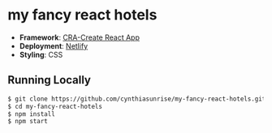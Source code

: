 # my fancy react hotels

- **Framework**: [CRA-Create React App](https://create-react-app.dev/)
- **Deployment**: [Netlify](https://www.netlify.com/)
- **Styling**: CSS

## Running Locally

```bash
$ git clone https://github.com/cynthiasunrise/my-fancy-react-hotels.git
$ cd my-fancy-react-hotels
$ npm install
$ npm start
```
